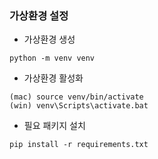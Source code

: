 ### 가상환경 설정

- 가상환경 생성

```
python -m venv venv
```

- 가상환경 활성화

```
(mac) source venv/bin/activate
(win) venv\Scripts\activate.bat
```

- 필요 패키지 설치

```
pip install -r requirements.txt
```
